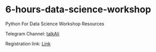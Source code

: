 # 6-hours-data-science-workshop 
Python For Data Science Workshop Resources 

Telegram Channel: [talkAli](t.me/talkAli )

Registration link: [Link](https://tinyurl.com/py-workshop)
